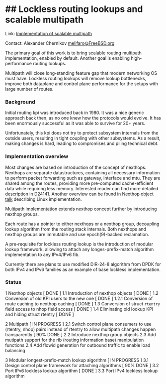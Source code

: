 # ## Lockless routing lookups and scalable multipath ##

Link:	 [Implementation of scalable multipath](https://reviews.freebsd.org/D24141#change-ZOjdMqgDgUr7)  

Contact: Alexander Chernikov <melifaro@FreeBSD.org>  

The primary goal of this work is to bring scalable routing multipath implementation,  enabled by default. Another goal is enabling high-performance routing lookups.

Multipath will close long-standing feature gap that modern networking OS must have.
Lockless routing lookups will remove lookup bottlenecks, improve both dataplane and control plane performance for the setups with large number of routes.

### Background

Initial routing kpi was introduced back in 1980. It was a nice generic approach back then, as no one knew how the protocols would evolve. It has been enormously successful as it was able to survive for 20+ years.

Unfortunately, this kpi does not try to protect subsystem internals from the outside users, resulting in tight coupling with other subsystems. As a result, making changes is hard, leading to compromises and piling technical debt. 

### Implementation overview 

Most changes are based on introduction of the concept of nexthops. Nexthops are separate datastructures, containing all necessary information to perform packet forwarding such as gateway, interface and mtu. They are shared among the routes, providing more pre-computed cache-efficient data while requiring less memory.
Interested reader can find more detailed description in [D24141](https://reviews.freebsd.org/D24141). Another overview can be found in Nexthop object [talk](https://linuxplumbersconf.org/event/4/contributions/434/attachments/251/436/nexthop-objects-talk.pdf) describing Linux implementation.

Multipath implementation extends nexthop concept further by introducing nexthop groups.

Each route has a pointer to either nexthops or a nexthop group, decoupling lookup algorithm from the routing stack internals. Both nexthops and nexthop groups are immutable and use epoch(9)-backed reclamation.

A pre-requisite for lockless routing lookup is the introduction of modular lookup framework, allowing to attach any longes-prefix-match algorithm implementation to any IPv4/IPv6 fib.

Currently there are plans to use modified DIR-24-8 algorithm from DPDK for both IPv4 and IPv6 families as an example of base lockless implementation.

### Status

1 Nexthop objects [ DONE ]
1.1 Introduction of nexthop objects [ DONE ]
1.2 Conversion of old KPI users to the new one [ DONE ]
1.2.1 Conversion of route caching to nexthop caching [ DONE ]
1.3 Conversion of struct `rtentry` field access to nhop field access [ DONE ]
1.4 Eliminating old lookup KPI and hiding struct rtentry [ DONE ]

2 Multipath [ IN PROGRESS ]
2.1 Switch control plane consumers to use (rtentry, nhop) pairs instead of rtentry to allow multipath changes happen transparently [ 90% DONE ]
2.2 Introduce nexthop group objects
2.3 Add mutipath support for the rib (routing information base) manipulation functions
2.4 Add flowid generation for outbound traffic to enable load balancing

3 Modular longest-prefix-match lookup algorithm [ IN PROGRESS ]
3.1 Design control plane framework for attaching algorithms [ 90% DONE ]
3.2 Port IPv6 lockless lookup algorithm [ DONE ]
3.3 Port IPv4 lockless lookup algorithm
